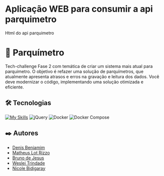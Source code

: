 # Aplicação WEB para consumir a api parquimetro
Html do api parquimetro

# 🚀 Parquímetro
Tech-challenge Fase 2 com temática de criar um sistema mais atual para parquimetro. 
O objetivo é refazer uma solução de parquímetros, que atualmente apresenta atrasos e erros na gravação e leitura dos dados. Você deve modernizar o código, implementando uma solução otimizada e eficiente.

## 🛠️ Tecnologias

[![My Skills](https://skillicons.dev/icons?i=js,html,css,jquery,docker)](https://skillicons.dev)
![jQuery](https://img.shields.io/badge/jQuery-0769AD?style=flat&logo=jquery&logoColor=white)
![Docker](https://img.shields.io/badge/Docker-2496ED?style=flat&logo=docker&logoColor=white)
![Docker Compose](https://img.shields.io/badge/Docker_Compose-2496ED?style=flat&logo=docker&logoColor=white)

## ✒️ Autores

- [Denis Benjamim](https://www.github.com/denisbenjamim)
- [Matheus Lot Rizzo](https://www.github.com/MatheusLotRizzo)
- [Bruno de Jesus](https://www.github.com/brujp)
- [Weslei Trindade](https://www.github.com/westrindade)
- [Nicole Bidigaray](https://www.github.com/Nicole-Bidigaray)

